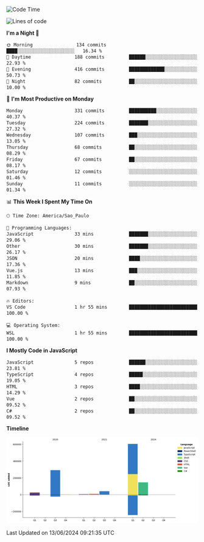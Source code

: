 <!--START_SECTION:waka-->
![Code Time](http://img.shields.io/badge/Code%20Time-2%2C521%20hrs%2023%20mins-blue)

![Lines of code](https://img.shields.io/badge/From%20Hello%20World%20I%27ve%20Written-1.1%20million%20lines%20of%20code-blue)

**I'm a Night 🦉** 

```text
🌞 Morning                134 commits         ████░░░░░░░░░░░░░░░░░░░░░   16.34 % 
🌆 Daytime                188 commits         ██████░░░░░░░░░░░░░░░░░░░   22.93 % 
🌃 Evening                416 commits         █████████████░░░░░░░░░░░░   50.73 % 
🌙 Night                  82 commits          ██░░░░░░░░░░░░░░░░░░░░░░░   10.00 % 
```
📅 **I'm Most Productive on Monday** 

```text
Monday                   331 commits         ██████████░░░░░░░░░░░░░░░   40.37 % 
Tuesday                  224 commits         ███████░░░░░░░░░░░░░░░░░░   27.32 % 
Wednesday                107 commits         ███░░░░░░░░░░░░░░░░░░░░░░   13.05 % 
Thursday                 68 commits          ██░░░░░░░░░░░░░░░░░░░░░░░   08.29 % 
Friday                   67 commits          ██░░░░░░░░░░░░░░░░░░░░░░░   08.17 % 
Saturday                 12 commits          ░░░░░░░░░░░░░░░░░░░░░░░░░   01.46 % 
Sunday                   11 commits          ░░░░░░░░░░░░░░░░░░░░░░░░░   01.34 % 
```


📊 **This Week I Spent My Time On** 

```text
🕑︎ Time Zone: America/Sao_Paulo

💬 Programming Languages: 
JavaScript               33 mins             ███████░░░░░░░░░░░░░░░░░░   29.06 % 
Other                    30 mins             ███████░░░░░░░░░░░░░░░░░░   26.17 % 
JSON                     20 mins             ████░░░░░░░░░░░░░░░░░░░░░   17.36 % 
Vue.js                   13 mins             ███░░░░░░░░░░░░░░░░░░░░░░   11.85 % 
Markdown                 9 mins              ██░░░░░░░░░░░░░░░░░░░░░░░   07.93 % 

🔥 Editors: 
VS Code                  1 hr 55 mins        █████████████████████████   100.00 % 

💻 Operating System: 
WSL                      1 hr 55 mins        █████████████████████████   100.00 % 
```

**I Mostly Code in JavaScript** 

```text
JavaScript               5 repos             ██████░░░░░░░░░░░░░░░░░░░   23.81 % 
TypeScript               4 repos             █████░░░░░░░░░░░░░░░░░░░░   19.05 % 
HTML                     3 repos             ████░░░░░░░░░░░░░░░░░░░░░   14.29 % 
Vue                      2 repos             ██░░░░░░░░░░░░░░░░░░░░░░░   09.52 % 
C#                       2 repos             ██░░░░░░░░░░░░░░░░░░░░░░░   09.52 % 
```



**Timeline**

![Lines of Code chart](https://raw.githubusercontent.com/jonhoffmam/jonhoffmam/master/assets/bar_graph.png)


 Last Updated on 13/06/2024 09:21:35 UTC
<!--END_SECTION:waka-->
